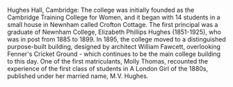 Hughes Hall, Cambridge: The college was initially founded as the Cambridge Training College for Women, and it began with 14 students in a small house in Newnham called Crofton Cottage. The first principal was a graduate of Newnham College, Elizabeth Phillips Hughes (1851-1925), who was in post from 1885 to 1899. In 1895, the college moved to a distinguished purpose-built building, designed by architect William Fawcett, overlooking Fenner's Cricket Ground - which continues to be the main college building to this day. One of the first matriculants, Molly Thomas, recounted the experience of the first class of students in A London Girl of the 1880s, published under her married name, M.V. Hughes.
